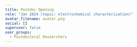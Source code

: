 ```yaml
---
title: Postdoc Opening
role: "Jan 2024 (topic: electrochemical characterization)"
avatar_filename: avatar.png
social: []
superuser: false
user_groups:
  - Postdoctoral Researchers
---
```


